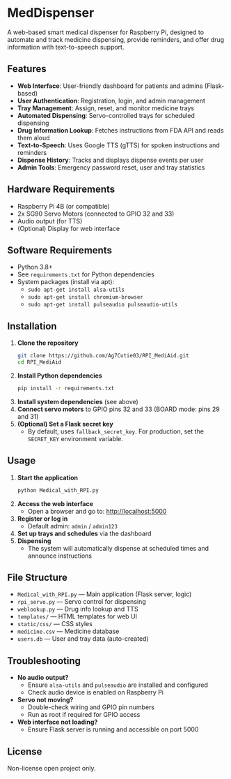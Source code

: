 # MedDispenser

A web-based smart medical dispenser for Raspberry Pi, designed to automate and track medicine dispensing, provide reminders, and offer drug information with text-to-speech support.

## Features
- **Web Interface**: User-friendly dashboard for patients and admins (Flask-based)
- **User Authentication**: Registration, login, and admin management
- **Tray Management**: Assign, reset, and monitor medicine trays
- **Automated Dispensing**: Servo-controlled trays for scheduled dispensing
- **Drug Information Lookup**: Fetches instructions from FDA API and reads them aloud
- **Text-to-Speech**: Uses Google TTS (gTTS) for spoken instructions and reminders
- **Dispense History**: Tracks and displays dispense events per user
- **Admin Tools**: Emergency password reset, user and tray statistics

## Hardware Requirements
- Raspberry Pi 4B (or compatible)
- 2x SG90 Servo Motors (connected to GPIO 32 and 33)
- Audio output (for TTS)
- (Optional) Display for web interface

## Software Requirements
- Python 3.8+
- See `requirements.txt` for Python dependencies
- System packages (install via apt):
  - `sudo apt-get install alsa-utils`
  - `sudo apt-get install chromium-browser`
  - `sudo apt-get install pulseaudio pulseaudio-utils`

## Installation
1. **Clone the repository**
   ```bash
   git clone https://github.com/Ag7Cutie03/RPI_MediAid.git
   cd RPI_MediAid
   ```
2. **Install Python dependencies**
   ```bash
   pip install -r requirements.txt
   ```
3. **Install system dependencies** (see above)
4. **Connect servo motors** to GPIO pins 32 and 33 (BOARD mode: pins 29 and 31)
5. **(Optional) Set a Flask secret key**
   - By default, uses `fallback_secret_key`. For production, set the `SECRET_KEY` environment variable.

## Usage
1. **Start the application**
   ```bash
   python Medical_with_RPI.py
   ```
2. **Access the web interface**
   - Open a browser and go to: [http://localhost:5000](http://localhost:5000)
3. **Register or log in**
   - Default admin: `admin` / `admin123`
4. **Set up trays and schedules** via the dashboard
5. **Dispensing**
   - The system will automatically dispense at scheduled times and announce instructions

## File Structure
- `Medical_with_RPI.py` — Main application (Flask server, logic)
- `rpi_servo.py` — Servo control for dispensing
- `weblookup.py` — Drug info lookup and TTS
- `templates/` — HTML templates for web UI
- `static/css/` — CSS styles
- `medicine.csv` — Medicine database
- `users.db` — User and tray data (auto-created)

## Troubleshooting
- **No audio output?**
  - Ensure `alsa-utils` and `pulseaudio` are installed and configured
  - Check audio device is enabled on Raspberry Pi
- **Servo not moving?**
  - Double-check wiring and GPIO pin numbers
  - Run as root if required for GPIO access
- **Web interface not loading?**
  - Ensure Flask server is running and accessible on port 5000

## License
Non-license open project only.
